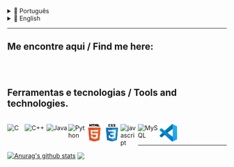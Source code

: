 <div>
 <details>
  <summary>🌊 Português</summary>

  ### Ei, tudo bem? Meu nome é Matheus Marcolino e seja bem-vindo ao meu github! ✌️ 

  ## Eu sou um aluno de Ciência da Computação e desenvolvedor de softwares!

  - 🎓 Eu estou atualmente cursando o segundo período do curso de Ciência da Computação na PUC-MG.
  - 📑 Meus projetos atuais são uma cálculadora cientifica desenvolvida com python e uma atualização para o meu RPG de turnos, que trará uma interface gráfica para o jogo.
  - 💹 Objetivos do ano: Contribuir em projetos de código aberto.
  - 🎼 Mais um pouco sobre mim: Eu toco guitarra e baixo no meu tempo livre!
  </details>

  <details>
    <summary>🗽 English</summary>

  ### Hey, how you're doing? I'm Matheus Marcolino and welcome to my github! ✌️ 

  ## I´m a computer science student and software developer!

  - 🎓 I'm currently on the second period of my Computer Science degree at PUC-Minas.
  - 📑 My current projects are a scientific calculator and a update to my RPG game, which will include a graphic interface to the game.
  - 💹 2021 goals: Contribute on open source projects.
  - 🎼 More about me: I love to play guitar and bass!
  </details>
</div>

---
 ## Me encontre aqui / Find me here:
<div>
  <a href="https://www.linkedin.com/in/matheus-marcolino-a17741208/" target="_blank"><img height="180em" align="left" src="https://image.flaticon.com/icons/png/512/174/174857.png" alt="" /></a>
   <a href="https://www.instagram.com/mmarcolino_/?hl=en" target="_blank"><img height="180em" align="left" src="ttps://image.flaticon.com/icons/png/512/174/174855.png" alt="" /></a>
<br />
</div>
<br />

## Ferramentas e tecnologias / Tools and technologies.
<div style="display: inline_block"><br>
  <img align="left" alt="C" width="40px" src="https://upload.wikimedia.org/wikipedia/commons/thumb/1/18/C_Programming_Language.svg/1200px-C_Programming_Language.svg.png" />
  <img align="left" alt="C++" width="50px" src="https://sdtimes.com/wp-content/uploads/2018/03/cpppp.png" />
  <img align="left" alt="Java" width="50px" src="https://images.vexels.com/media/users/3/166401/isolated/lists/b82aa7ac3f736dd78570dd3fa3fa9e24-java-programming-language-icon.png" />
  <img align="left" alt="Python" width="40px" src="https://cdn3.iconfinder.com/data/icons/logos-and-brands-adobe/512/267_Python-512.png" />
  <img align="left" alt="HTML5" width="40px" src="https://raw.githubusercontent.com/github/explore/80688e429a7d4ef2fca1e82350fe8e3517d3494d/topics/html/html.png" />
  <img align="left" alt="css3" width="40px" src="https://raw.githubusercontent.com/github/explore/80688e429a7d4ef2fca1e82350fe8e3517d3494d/topics/css/css.png" />
  <img align="left" alt="javascript" width="40px"   src="https://cdn.iconscout.com/icon/free/png-256/javascript-2038874-1720087.png" />
  <img align="left" alt="MySQL" width="50px" src="https://altyra.com/wp-content/uploads/2018/11/mysql-logo-png-transparent.png"/>
  <img align="left" alt="Visual Studio Code" width="40px" src="https://raw.githubusercontent.com/github/explore/80688e429a7d4ef2fca1e82350fe8e3517d3494d/topics/visual-studio-code/visual-studio-code.png" />
</div>
<br />
<br />

---
<div>
  <a href="https://github.com/matheusede?tab=repositories" target="_blank"><img height="180em" align="center" src="https://github-readme-stats.vercel.app/api?username=matheusede&show_icons=true&include_all_commits=true&theme=dracula" alt="Anurag's github   stats" /></a>
  <a href="https://github.com/matheusede?tab=repositories" target="_blank"><img height="180em" align="center" src="https://github-readme-stats.vercel.app/api/top-langs/?username=matheusede&layout=compact&theme=dracula" /></a>
</div>
